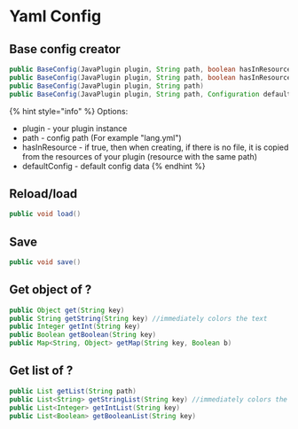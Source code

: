 # Yaml Config

## Base config creator

```java
public BaseConfig(JavaPlugin plugin, String path, boolean hasInResource, Configuration defaultConfig)
public BaseConfig(JavaPlugin plugin, String path, boolean hasInResource)
public BaseConfig(JavaPlugin plugin, String path)
public BaseConfig(JavaPlugin plugin, String path, Configuration defaultConfig)
```

{% hint style="info" %}
Options:

* plugin - your plugin instance
* path - config path (For example "lang.yml")
* hasInResource - if true, then when creating, if there is no file, it is copied from the resources of your plugin (resource with the same path)
* defaultConfig - default config data
{% endhint %}

## Reload/load

```java
public void load()
```

## Save

```java
public void save()
```

## Get object of ?

```java
public Object get(String key)
public String getString(String key) //immediately colors the text
public Integer getInt(String key)
public Boolean getBoolean(String key)
public Map<String, Object> getMap(String key, Boolean b)
```

## Get list of ?

```java
public List getList(String path)
public List<String> getStringList(String key) //immediately colors the text
public List<Integer> getIntList(String key)
public List<Boolean> getBooleanList(String key)
```
